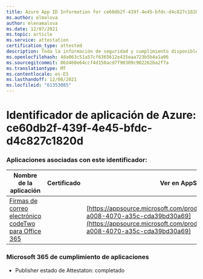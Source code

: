 ```yaml
---
title: Azure App ID Information for ce60db2f-439f-4e45-bfdc-d4c827c1820d
ms.author: elmalova
author: elenamalova
ms.date: 12/07/2021
ms.topic: article
ms.service: attestation
certification_type: attested
description: Toda la información de seguridad y cumplimiento disponible para ce60db2f-439f-4e45-bfdc-d4c827c1820d.
ms.openlocfilehash: 4da063c51a57cf6365612e435eaa723b5b4a1a06
ms.sourcegitcommit: 06d460e64ccf4d150acd7f90309c902262ba2f7a
ms.translationtype: MT
ms.contentlocale: es-ES
ms.lasthandoff: 12/08/2021
ms.locfileid: "61353085"
---
```

# <a name="azure-app-id-ce60db2f-439f-4e45-bfdc-d4c827c1820d"></a>Identificador de aplicación de Azure: ce60db2f-439f-4e45-bfdc-d4c827c1820d


### <a name="apps-associated-with-this-id"></a>Aplicaciones asociadas con este identificador:
| **Nombre de la aplicación** | **Certificado** | **Ver en AppSource** |
|--------------|---------------|-----------------------|
| [Firmas de correo electrónico codeTwo para Office 365](https://docs.microsoft.com/microsoft-365-app-certification/forward/codetwo.3d2daeb9-a008-4070-a35c-cda39bd30a69) |  | [https://appsource.microsoft.com/product/office/codetwo.3d2daeb9-a008-4070-a35c-cda39bd30a69](https://appsource.microsoft.com/product/office/codetwo.3d2daeb9-a008-4070-a35c-cda39bd30a69) |

### <a name="microsoft-365-app-compliance-status"></a>Microsoft 365 de cumplimiento de aplicaciones
- Publisher estado de Attestaton: completado
